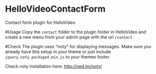 # HelloVideoContactForm
Contact form plugin for HelloVideo

#Usage
Copy the `contact` folder to the plugin folder in HelloVideo and create a new menu from your admin page with the url `/contact`

#Check
The plugin uses "noty" for displaying messages. Make sure you already have this setup in your theme or just include `jquery.noty.packaged.min.js` to your themes footer.

Check noty installation here: http://ned.im/noty/



